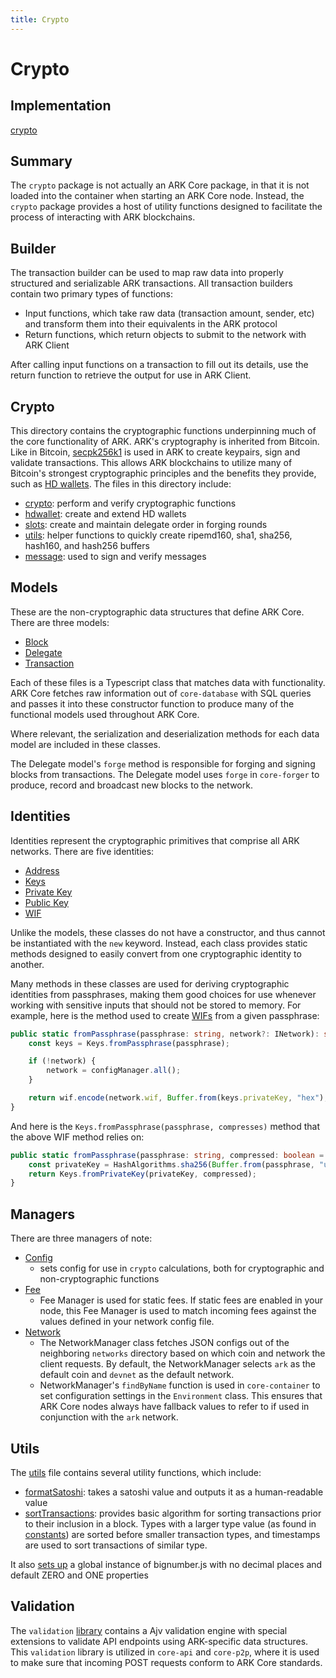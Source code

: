 ```yaml
---
title: Crypto
---
```


# Crypto

## Implementation

[crypto](https://github.com/ARKEcosystem/core/tree/develop/packages/crypto)

## **Summary**

The `crypto` package is not actually an ARK Core package, in that it is not loaded into the container when starting an ARK Core node. Instead, the `crypto` package provides a host of utility functions designed to facilitate the process of interacting with ARK blockchains.

## Builder

The transaction builder can be used to map raw data into properly structured and serializable ARK transactions. All transaction builders contain two primary types of functions:

- Input functions, which take raw data (transaction amount, sender, etc) and transform them into their equivalents in the ARK protocol
- Return functions, which return objects to submit to the network with ARK Client

After calling input functions on a transaction to fill out its details, use the return function to retrieve the output for use in ARK Client.

## Crypto

This directory contains the cryptographic functions underpinning much of the core functionality of ARK. ARK's cryptography is inherited from Bitcoin. Like in Bitcoin, [secpk256k1](https://en.bitcoin.it/wiki/Secp256k1) is used in ARK to create keypairs, sign and validate transactions. This allows ARK blockchains to utilize many of Bitcoin's strongest cryptographic principles and the benefits they provide, such as [HD wallets](https://github.com/bitcoin/bips/blob/master/bip-0032.mediawiki). The files in this directory include:

- [crypto](https://github.com/ARKEcosystem/core/blob/develop/packages/crypto/src/crypto/crypto.ts): perform and verify cryptographic functions
- [hdwallet](https://github.com/ARKEcosystem/core/blob/develop/packages/crypto/src/crypto/hdwallet.ts): create and extend HD wallets
- [slots](https://github.com/ARKEcosystem/core/blob/develop/packages/crypto/src/crypto/slots.ts): create and maintain delegate order in forging rounds
- [utils](https://github.com/ARKEcosystem/core/blob/develop/packages/crypto/src/crypto/hash-algorithms.ts): helper functions to quickly create ripemd160, sha1, sha256, hash160, and hash256 buffers
- [message](https://github.com/ARKEcosystem/core/blob/develop/packages/crypto/src/crypto/message.ts): used to sign and verify messages

## Models

These are the non-cryptographic data structures that define ARK Core. There are three models:

- [Block](https://github.com/ARKEcosystem/core/blob/develop/packages/crypto/src/models/block.ts)
- [Delegate](https://github.com/ARKEcosystem/core/blob/develop/packages/crypto/src/models/delegate.ts)
- [Transaction](https://github.com/ARKEcosystem/core/blob/develop/packages/crypto/src/transactions/types/transaction.ts)

Each of these files is a Typescript class that matches data with functionality. ARK Core fetches raw information out of `core-database` with SQL queries and passes it into these constructor function to produce many of the functional models used throughout ARK Core.

Where relevant, the serialization and deserialization methods for each data model are included in these classes.

The Delegate model's `forge` method is responsible for forging and signing blocks from transactions. The Delegate model uses `forge` in `core-forger` to produce, record and broadcast new blocks to the network.

## Identities

Identities represent the cryptographic primitives that comprise all ARK networks. There are five identities:

- [Address](https://github.com/ARKEcosystem/core/blob/develop/packages/crypto/src/identities/address.ts)
- [Keys](https://github.com/ARKEcosystem/core/blob/develop/packages/crypto/src/identities/keys.ts)
- [Private Key](https://github.com/ARKEcosystem/core/blob/develop/packages/crypto/src/identities/private-key.ts)
- [Public Key](https://github.com/ARKEcosystem/core/blob/develop/packages/crypto/src/identities/public-key.ts)
- [WIF](https://github.com/ARKEcosystem/core/blob/develop/packages/crypto/src/identities/wif.ts)

Unlike the models, these classes do not have a constructor, and thus cannot be instantiated with the `new` keyword. Instead, each class provides static methods designed to easily convert from one cryptographic identity to another.

Many methods in these classes are used for deriving cryptographic identities from passphrases, making them good choices for use whenever working with sensitive inputs that should not be stored to memory. For example, here is the method used to create [WIFs](https://en.bitcoin.it/wiki/Wallet_import_format) from a given passphrase:

```ts
public static fromPassphrase(passphrase: string, network?: INetwork): string {
    const keys = Keys.fromPassphrase(passphrase);

    if (!network) {
        network = configManager.all();
    }

    return wif.encode(network.wif, Buffer.from(keys.privateKey, "hex"), keys.compressed);
}
```

And here is the `Keys.fromPassphrase(passphrase, compresses)` method that the above WIF method relies on:

```ts
public static fromPassphrase(passphrase: string, compressed: boolean = true): KeyPair {
    const privateKey = HashAlgorithms.sha256(Buffer.from(passphrase, "utf8"));
    return Keys.fromPrivateKey(privateKey, compressed);
}
```

## Managers

There are three managers of note:

- [Config](https://github.com/ARKEcosystem/core/blob/develop/packages/crypto/src/managers/config.ts)
    - sets config for use in `crypto` calculations, both for cryptographic and non-cryptographic functions
- [Fee](https://github.com/ARKEcosystem/core/blob/develop/packages/crypto/src/managers/fee.ts)
    - Fee Manager is used for static fees. If static fees are enabled in your node, this Fee Manager is used to match incoming fees against the values defined in your network config file.
- [Network](https://github.com/ARKEcosystem/core/blob/develop/packages/crypto/src/managers/network.ts)
    - The NetworkManager class fetches JSON configs out of the neighboring `networks` directory based on which coin and network the client requests. By default, the NetworkManager selects `ark` as the default coin and `devnet` as the default network.
    - NetworkManager's `findByName` function is used in `core-container` to set configuration settings in the `Environment` class. This ensures that ARK Core nodes always have fallback values to refer to if used in conjunction with the `ark` network.

## Utils

The [utils](https://github.com/ARKEcosystem/core/blob/develop/packages/crypto/src/utils.ts) file contains several utility functions, which include:

- [formatSatoshi](https://github.com/ARKEcosystem/core/blob/develop/packages/crypto/src/utils.ts#L17): takes a satoshi value and outputs it as a human-readable value
- [sortTransactions](https://github.com/ARKEcosystem/core/blob/develop/packages/crypto/src/utils.ts#L39): provides basic algorithm for sorting transactions prior to their inclusion in a block. Types with a larger type value (as found in [constants](https://github.com/ARKEcosystem/core/blob/develop/packages/crypto/src/constants.ts)) are sorted before smaller transaction types, and timestamps are used to sort transactions of similar type.

It also [sets up](https://github.com/ARKEcosystem/core/blob/develop/packages/crypto/src/utils.ts#L7) a global instance of bignumber.js with no decimal places and default ZERO and ONE properties

## Validation

The `validation` [library](https://github.com/ARKEcosystem/core/blob/develop/packages/crypto/src/validation/validator.ts) contains a Ajv validation engine with special extensions to validate API endpoints using ARK-specific data structures. This `validation` library is utilized in `core-api` and `core-p2p`, where it is used to make sure that incoming POST requests conform to ARK Core standards.